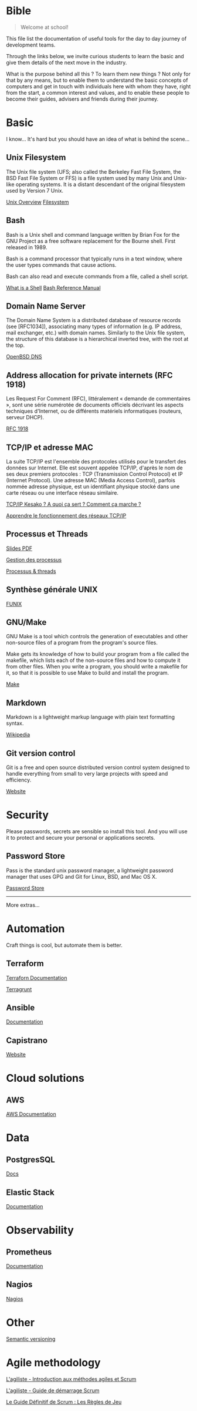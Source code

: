 Bible
======

> Welcome at school!

This file list the documentation of useful tools for the day to day journey of
development teams.

Through the links below, we invite curious students to learn the basic and give
them details of the next move in the industry.

What is the purpose behind all this ? To learn them new things ? Not only
for that by any means, but to enable them to understand the basic concepts of
computers and get in touch with individuals here with whom they have, right from
the start, a common interest and values, and to enable these people to become
their guides, advisers and friends during their journey.

Basic
=====

I know... It's hard but you should have an idea of what is behind the scene...

Unix Filesystem
---------------
The Unix file system (UFS; also called the Berkeley Fast File System, the BSD
Fast File System or FFS) is a file system used by many Unix and Unix-like
operating systems. It is a distant descendant of the original filesystem
used by Version 7 Unix.

[Unix Overview](http://www.cis.rit.edu/class/simg211/unixintro/Overview.html)
[Filesystem](http://www.cis.rit.edu/class/simg211/unixintro/Filesystem.html)

Bash
----

Bash is a Unix shell and command language written by Brian Fox for the GNU Project
as a free software replacement for the Bourne shell. First released in 1989.

Bash is a command processor that typically runs in a text window, where the user
types commands that cause actions.

Bash can also read and execute commands from a file, called a shell script.

[What is a Shell](http://www.cis.rit.edu/class/simg211/unixintro/Shell.html)
[Bash Reference Manual](https://www.gnu.org/software/bash/manual/bash.html)

Domain Name Server
-------------------
The Domain Name System is a distributed database of resource records (see [RFC1034]),
associating many types of information (e.g. IP address, mail exchanger, etc.)
with domain names. Similarly to the Unix file system, the structure of this
database is a hierarchical inverted tree, with the root at the top.

[OpenBSD DNS](http://www.kernel-panic.it/openbsd/dns/dns1.html)

Address allocation for private internets (RFC 1918)
--------------------------------------------------
Les Request For Comment (RFC), littéralement « demande de commentaires », sont une série numérotée de documents officiels décrivant les aspects techniques d'Internet, ou de différents matériels informatiques (routeurs, serveur DHCP).

[RFC 1918](https://tools.ietf.org/html/rfc1918)

TCP/IP et adresse MAC
--------------------------------------------------
La suite TCP/IP est l'ensemble des protocoles utilisés pour le transfert des données sur Internet. Elle est souvent appelée TCP/IP, d'après le nom de ses deux premiers protocoles : TCP (Transmission Control Protocol) et IP (Internet Protocol).
Une adresse MAC (Media Access Control), parfois nommée adresse physique, est un identifiant physique stocké dans une carte réseau ou une interface réseau similaire.

[TCP/IP Kesako ? A quoi ça sert ? Comment ça marche ?](http://sebsauvage.net/comprendre/tcpip/)

[Apprendre le fonctionnement des réseaux TCP/IP](http://sdz.tdct.org/sdz/apprenez-le-fonctionnement-des-reseaux-tcp-ip.html)

Processus et Threads
--------------------------------------------------
[Slides PDF](http://deptinfo.unice.fr/twiki/pub/Minfo06/ApprofondissementSysteme/09_Processusetthreads.pdf)

[Gestion des processus](http://www.funix.org/fr/unix/process.htm)

[Processus & threads](http://linux-attitude.fr/post/processus-et-threads)

Synthèse générale UNIX
--------------
[FUNIX](http://www.funix.org/fr/unix/)

GNU/Make
--------
GNU Make is a tool which controls the generation of executables and other
non-source files of a program from the program's source files.

Make gets its knowledge of how to build your program from a file called the
makefile, which lists each of the non-source files and how to compute it from
other files. When you write a program, you should write a makefile for it, so
that it is possible to use Make to build and install the program.

[Make](https://www.gnu.org/software/make/)

Markdown
--------
Markdown is a lightweight markup language with plain text formatting syntax.

[Wikipedia](https://en.wikipedia.org/wiki/Markdown)

Git version control
-------------------
Git is a free and open source distributed version control system designed to
handle everything from small to very large projects with speed and efficiency.

[Website](https://git-scm.com/)

Security
========

Please passwords, secrets are sensible so install this tool. And you will use it
to protect and secure your personal or applications secrets.

Password Store
--------------
Pass is the standard unix password manager, a lightweight password manager
that uses GPG and Git for Linux, BSD, and Mac OS X.

[Password Store](https://www.passwordstore.org/)

-------

More extras...

Automation
==========
Craft things is cool, but automate them is better.

Terraform
---------
[Terraforn Documentation](https://www.terraform.io/docs/index.html)

[Terragrunt](https://github.com/gruntwork-io/terragrunt)

Ansible
-------
[Documentation](http://docs.ansible.com/)

Capistrano
----------
[Website](http://capistranorb.com/)

Cloud solutions
===============

AWS
---
[AWS Documentation](https://aws.amazon.com/fr/documentation/)

Data
====

PostgresSQL
-----------
[Docs](https://www.postgresql.org/docs/)

Elastic Stack
-------------
[Documentation](https://www.elastic.co/guide/index.html)

Observability
=============

Prometheus
----------
[Documentation](https://prometheus.io/docs/)

Nagios
------
[Nagios](https://www.nagios.org/documentation/)

Other
======

[Semantic versioning](https://semver.org/)

Agile methodology
=================

[L'agiliste - Introduction aux méthodes agiles et Scrum](https://www.agiliste.fr/introduction-methodes-agiles/)

[L'agiliste - Guide de démarrage Scrum](https://www.agiliste.fr/guide-de-demarrage-scrum/)

[Le Guide Définitif de Scrum : Les Règles de Jeu](http://www.scrumguides.org/docs/scrumguide/v2017/2017-Scrum-Guide-French.pdf)
